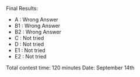 Final Results: 

- A  : Wrong Answer
- B1 : Wrong Answer
- B2 : Wrong Answer
- C  : Not tried
- D  : Not tried
- E1 : Not tried
- E2 : Not tried

Total contest time: 120 minutes
Date: September 14th
